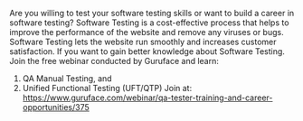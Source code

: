 Are you willing to test your software testing skills or want to build a career in software testing? 
Software Testing is a cost-effective process that helps to improve the performance of the website and remove any viruses or bugs. Software Testing lets the website run smoothly and increases customer satisfaction. If you want to gain better knowledge about Software Testing. Join the free webinar conducted by Guruface and learn:
1.	QA Manual Testing, and
2.	Unified Functional Testing (UFT/QTP)
Join at: https://www.guruface.com/webinar/qa-tester-training-and-career-opportunities/375
